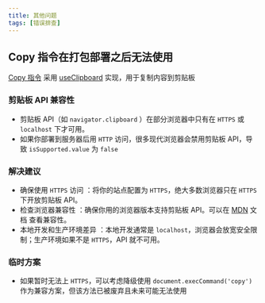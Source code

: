 ```yaml
---
title: 其他问题
tags: [错误排查]
---
```


## Copy 指令在打包部署之后无法使用

[Copy 指令](/components/copy) 采用 [useClipboard](https://vueuse.org.cn/core/useclipboard/#useclipboard) 实现，用于复制内容到剪贴板

### 剪贴板 API 兼容性

- 剪贴板 API（如 `navigator.clipboard` ）在部分浏览器中只有在 `HTTPS` 或 `localhost` 下才可用。
- 如果你部署到服务器后用 `HTTP` 访问，很多现代浏览器会禁用剪贴板 API，导致 `isSupported.value` 为 `false`

### 解决建议

- 确保使用 `HTTPS` 访问 ：将你的站点配置为 `HTTPS`，绝大多数浏览器只在 `HTTPS` 下开放剪贴板 API。
- 检查浏览器兼容性 ：确保你用的浏览器版本支持剪贴板 API。可以在 [MDN](https://developer.mozilla.org/zh-CN/docs/Web) 文档 查看兼容性。
- 本地开发和生产环境差异 ：本地开发通常是 `localhost`，浏览器会放宽安全限制；生产环境如果不是 `HTTPS`，API 就不可用。

### 临时方案

- 如果暂时无法上 `HTTPS`，可以考虑降级使用 `document.execCommand('copy')` 作为兼容方案，但该方法已被废弃且未来可能无法使用
